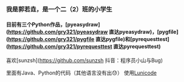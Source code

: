### 我是郭若垚，是一个二（2）班的小学生
#### 目前有三个Python作品，[pyeasydraw](https://github.com/gry321/pyeasydraw 直达pyeasydraw)，[pygfile](https://github.com/gry321/pygfile 直达pygfile)和[pyrequesttest](https://github.com/gry321/pyrequesttest 直达pyrequesttest)
喜欢[sunzsh](https://github.com/sunzsh 抖音：程序员小山与Bug)

里面有Java、Python的代码（其他语言没有出😓）
使用[Lunicode](https://lunicode.com/bigtext "打开Lunicode的ASCII Art")                                                                                                                
                                                                                                                
                                                                                                                
                                                                                                                